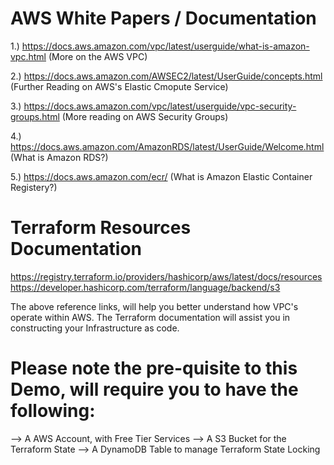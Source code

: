 AWS White Papers / Documentation
======================
1.) https://docs.aws.amazon.com/vpc/latest/userguide/what-is-amazon-vpc.html (More on the AWS VPC)

2.) https://docs.aws.amazon.com/AWSEC2/latest/UserGuide/concepts.html (Further Reading on AWS's Elastic Cmopute Service)

3.) https://docs.aws.amazon.com/vpc/latest/userguide/vpc-security-groups.html (More reading on AWS Security Groups)

4.) https://docs.aws.amazon.com/AmazonRDS/latest/UserGuide/Welcome.html (What is Amazon RDS?)

5.) https://docs.aws.amazon.com/ecr/ (What is Amazon Elastic Container Registery?)

Terraform Resources Documentation
=================================
https://registry.terraform.io/providers/hashicorp/aws/latest/docs/resources
https://developer.hashicorp.com/terraform/language/backend/s3

The above reference links, will help you better understand how VPC's operate within AWS.
The Terraform documentation will assist you in constructing your Infrastructure as code.

Please note the pre-quisite to this Demo, will require you to have the following:
=================================================================================

--> A AWS Account, with Free Tier Services
--> A S3 Bucket for the Terraform State
--> A DynamoDB Table to manage Terraform State Locking